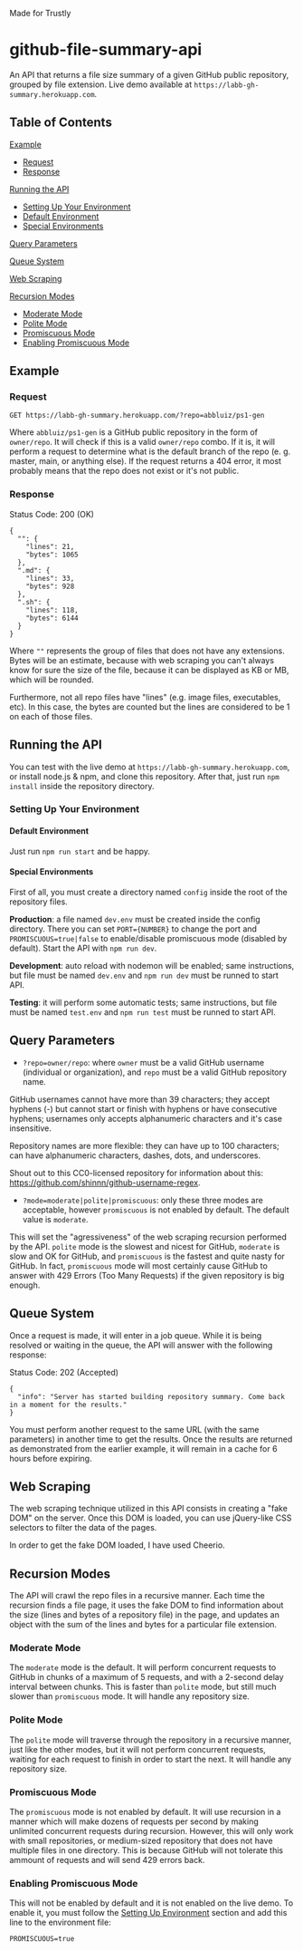 Made for Trustly

# github-file-summary-api

An API that returns a file size summary of a given GitHub public repository, grouped by file extension. Live demo available at `https://labb-gh-summary.herokuapp.com`.

## Table of Contents

[Example](#example)
* [Request](#request)
* [Response](#response)

[Running the API](#running-the-api)
* [Setting Up Your Environment](#setting-up-your-environment)
* [Default Environment](#default-environment)
* [Special Environments](#special-environments)

[Query Parameters](#query-parameters)

[Queue System](#queue-system)

[Web Scraping](#web-scraping)

[Recursion Modes](#recursion-modes)
* [Moderate Mode](#moderate-mode)
* [Polite Mode](#polite-mode)
* [Promiscuous Mode](#promiscuous-mode)
* [Enabling Promiscuous Mode](#enabling-promiscuous-mode)

## Example

### Request
```
GET https://labb-gh-summary.herokuapp.com/?repo=abbluiz/ps1-gen
```
Where `abbluiz/ps1-gen` is a GitHub public repository in the form of `owner/repo`. It will check if this is a valid `owner/repo` combo. If it is, it will perform a request to determine what is the default branch of the repo (e. g. master, main, or anything else). If the request returns a 404 error, it most probably means that the repo does not exist or it's not public.

### Response

Status Code: 200 (OK)

```
{
  "": {
    "lines": 21,
    "bytes": 1065
  },
  ".md": {
    "lines": 33,
    "bytes": 928
  },
  ".sh": {
    "lines": 118,
    "bytes": 6144
  }
}
```

Where `""` represents the group of files that does not have any extensions. Bytes will be an estimate, because with web scraping you can't always know for sure the size of the file, because it can be displayed as KB or MB, which will be rounded.

Furthermore, not all repo files have "lines" (e.g. image files, executables, etc). In this case, the bytes are counted but the lines are considered to be 1 on each of those files.

## Running the API

You can test with the live demo at `https://labb-gh-summary.herokuapp.com`, or install node.js & npm, and clone this repository. After that, just run `npm install` inside the repository directory.

### Setting Up Your Environment

#### Default Environment

Just run `npm run start` and be happy.

#### Special Environments

First of all, you must create a directory named `config` inside the root of the repository files.

**Production**: a file named `dev.env` must be created inside the config directory. There you can set `PORT={NUMBER}` to change the port and `PROMISCUOUS=true|false` to enable/disable promiscuous mode (disabled by default). Start the API with `npm run dev`.

**Development**: auto reload with nodemon will be enabled; same instructions, but file must be named `dev.env` and `npm run dev` must be runned to start API.

**Testing**: it will perform some automatic tests; same instructions, but file must be named `test.env` and `npm run test` must be runned to start API.

## Query Parameters

* `?repo=owner/repo`: where `owner` must be a valid GitHub username (individual or organization), and `repo` must be a valid GitHub repository name.

GitHub usernames cannot have more than 39 characters; they accept hyphens (-) but cannot start or finish with hyphens or have consecutive hyphens; usernames only accepts alphanumeric characters and it's case insensitive.

Repository names are more flexible: they can have up to 100 characters; can have alphanumeric characters, dashes, dots, and underscores.

Shout out to this CC0-licensed repository for information about this: https://github.com/shinnn/github-username-regex.

* `?mode=moderate|polite|promiscuous`: only these three modes are acceptable, however `promiscuous` is not enabled by default. The default value is `moderate`.

This will set the "agressiveness" of the web scraping recursion performed by the API. `polite` mode is the slowest and nicest for GitHub, `moderate` is slow and OK for GitHub, and `promiscuous` is the fastest and quite nasty for GitHub. In fact, `promiscuous` mode will most certainly cause GitHub to answer with 429 Errors (Too Many Requests) if the given repository is big enough.

## Queue System

Once a request is made, it will enter in a job queue. While it is being resolved or waiting in the queue, the API will answer with the following response:

Status Code: 202 (Accepted)

```
{
  "info": "Server has started building repository summary. Come back in a moment for the results."
}
```

You must perform another request to the same URL (with the same parameters) in another time to get the results. Once the results are returned as demonstrated from the earlier example, it will remain in a cache for 6 hours before expiring.

## Web Scraping

The web scraping technique utilized in this API consists in creating a "fake DOM" on the server. Once this DOM is loaded, you can use jQuery-like CSS selectors to filter the data of the pages.

In order to get the fake DOM loaded, I have used Cheerio.

## Recursion Modes

The API will crawl the repo files in a recursive manner. Each time the recursion finds a file page, it uses the fake DOM to find information about the size (lines and bytes of a repository file) in the page, and updates an object with the sum of the lines and bytes for a particular file extension.

### Moderate Mode

The `moderate` mode is the default. It will perform concurrent requests to GitHub in chunks of a maximum of 5 requests, and with a 2-second delay interval between chunks. This is faster than `polite` mode, but still much slower than `promiscuous` mode. It will handle any repository size.

### Polite Mode

The `polite` mode will traverse through the repository in a recursive manner, just like the other modes, but it will not perform concurrent requests, waiting for each request to finish in order to start the next. It will handle any repository size.

### Promiscuous Mode

The `promiscuous` mode is not enabled by default. It will use recursion in a manner which will make dozens of requests per second by making unlimited concurrent requests during recursion. However, this will only work with small repositories, or medium-sized repository that does not have multiple files in one directory. This is because GitHub will not tolerate this ammount of requests and will send 429 errors back. 

### Enabling Promiscuous Mode

This will not be enabled by default and it is not enabled on the live demo. To enable it, you must follow the [Setting Up Environment](#setting-up-environment) section and add this line to the environment file:

```
PROMISCUOUS=true
```
